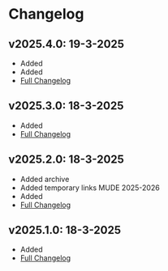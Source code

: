 # Changelog

## v2025.4.0: 19-3-2025
- Added [](./how_to_mude/github-classroom.md)
- Added [](./how_to_mude/websites.md)
- [Full Changelog](https://github.com/TUDelft-MUDE/TUDelft-MUDE.github.io/releases/tag/v2025.4.0)

## v2025.3.0: 18-3-2025
- Added [](./how_to_mude/book.md)
- [Full Changelog](https://github.com/TUDelft-MUDE/TUDelft-MUDE.github.io/releases/tag/v2025.3.0)

## v2025.2.0: 18-3-2025
- Added archive
- Added temporary links MUDE 2025-2026
- Added [](./how_to_mude/in-class.md)
- [Full Changelog](https://github.com/TUDelft-MUDE/TUDelft-MUDE.github.io/releases/tag/v2025.2.0)

## v2025.1.0: 18-3-2025
- Added [](./how_to_mude/assignment_repo.md)
- [Full Changelog](https://github.com/TUDelft-MUDE/TUDelft-MUDE.github.io/releases/tag/v2025.1.0)
